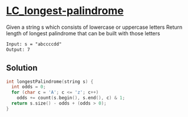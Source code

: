 # [LC_longest-palindrome](https://leetcode.com/problems/longest-palindrome)

Given a string s which consists of lowercase or uppercase letters
Return length of longest palindrome that can be built with those letters

```txt
Input: s = "abccccdd"
Output: 7
```

## Solution

```cpp
int longestPalindrome(string s) {
  int odds = 0;
  for (char c = 'A'; c <= 'z'; c++)
    odds += count(s.begin(), s.end(), c) & 1;
  return s.size() - odds + (odds > 0);
}
```
